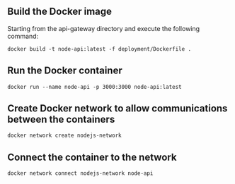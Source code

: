 
## Build the Docker image
Starting from the api-gateway directory and execute the following command:
```
docker build -t node-api:latest -f deployment/Dockerfile .
```

## Run the Docker container
```
docker run --name node-api -p 3000:3000 node-api:latest
```

## Create Docker network to allow communications between the containers
```
docker network create nodejs-network
```

## Connect the container to the network
```
docker network connect nodejs-network node-api
```